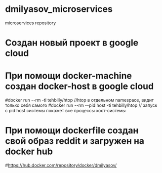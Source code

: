 # dmilyasov_microservices
microservices repository

# Создан новый проект в google cloud
# При помощи docker-machine создан docker-host в google cloud
#docker run --rm -ti tehbilly/htop //htop в отдельном namespace, видит только себя самого
#docker run --rm --pid host -ti tehbilly/htop // запуск с pid host системы покажет все процессы хост-системы

# При помощи dockerfile создан свой образ reddit и загружен на docker hub

#https://hub.docker.com/repository/docker/dmilyasov/